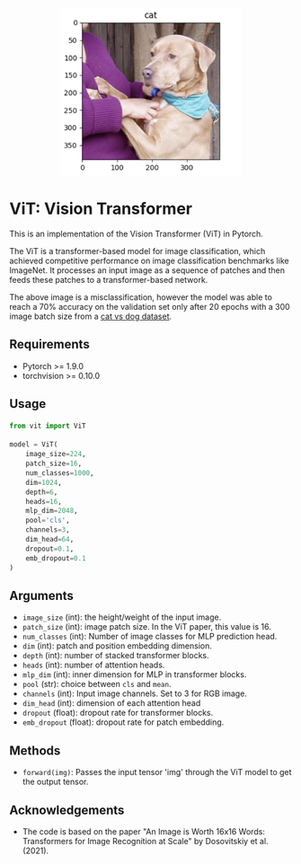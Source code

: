 <p align="center">
<img src='./funny.png' height="300px"/>
</p>

# ViT: Vision Transformer

This is an implementation of the Vision Transformer (ViT) in Pytorch.

The ViT is a transformer-based model for image classification, which achieved competitive performance on image classification benchmarks like ImageNet. It processes an input image as a sequence of patches and then feeds these patches to a transformer-based network.

The above image is a misclassification, however the model was able to reach a 70% accuracy on the validation set only after 20 epochs with a 300 image batch size from a [cat vs dog dataset](https://www.kaggle.com/competitions/dogs-vs-cats-redux-kernels-edition).

## Requirements

- Pytorch >= 1.9.0
- torchvision >= 0.10.0

## Usage

```python
from vit import ViT

model = ViT(
    image_size=224,
    patch_size=16,
    num_classes=1000,
    dim=1024,
    depth=6,
    heads=16,
    mlp_dim=2048,
    pool='cls',
    channels=3,
    dim_head=64,
    dropout=0.1,
    emb_dropout=0.1
)

```

## Arguments

- `image_size` (int): the height/weight of the input image.
- `patch_size` (int): image patch size. In the ViT paper, this value is 16.
- `num_classes` (int): Number of image classes for MLP prediction head.
- `dim` (int): patch and position embedding dimension.
- `depth` (int): number of stacked transformer blocks.
- `heads` (int): number of attention heads.
- `mlp_dim` (int): inner dimension for MLP in transformer blocks.
- `pool` (str): choice between `cls` and `mean`.
- `channels` (int): Input image channels. Set to 3 for RGB image.
- `dim_head` (int): dimension of each attention head
- `dropout` (float): dropout rate for transformer blocks.
- `emb_dropout` (float): dropout rate for patch embedding.

## Methods

- `forward(img)`: Passes the input tensor 'img' through the ViT model to get the output tensor.

## Acknowledgements

- The code is based on the paper "An Image is Worth 16x16 Words: Transformers for Image Recognition at Scale" by Dosovitskiy et al. (2021).
